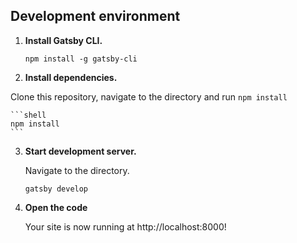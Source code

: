 
## Development environment

1.  **Install Gatsby CLI.**

    ```shell
    npm install -g gatsby-cli
    ```

2.  **Install dependencies.**

  Clone this repository, navigate to the directory and run `npm install`

    ```shell
    npm install 
    ```

3.  **Start development server.**

    Navigate to the directory.

    ```shell
    gatsby develop
    ```

3.  **Open the code**

    Your site is now running at http://localhost:8000!